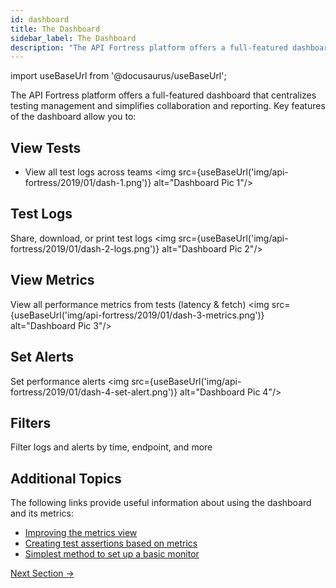 ```yaml
---
id: dashboard
title: The Dashboard
sidebar_label: The Dashboard
description: "The API Fortress platform offers a full-featured dashboard that centralizes testing management and simplifies collaboration and reporting. Key features of the dashboard allow you to: View all test logs across teams Share, download, or print test logs View all performance metrics from tests (latency & fetch) Set performance alerts Filter logs and alerts by time, endpoint."
---
```


import useBaseUrl from '@docusaurus/useBaseUrl';


The API Fortress platform offers a full-featured dashboard that centralizes testing management and simplifies collaboration and reporting. Key features of the dashboard allow you to:

## View Tests
- View all test logs across teams
  <img src={useBaseUrl('img/api-fortress/2019/01/dash-1.png')} alt="Dashboard Pic 1"/>

## Test Logs

Share, download, or print test logs
  <img src={useBaseUrl('img/api-fortress/2019/01/dash-2-logs.png')} alt="Dashboard Pic 2"/>

## View Metrics

View all performance metrics from tests (latency & fetch)
  <img src={useBaseUrl('img/api-fortress/2019/01/dash-3-metrics.png')} alt="Dashboard Pic 3"/>

## Set Alerts

Set performance alerts
  <img src={useBaseUrl('img/api-fortress/2019/01/dash-4-set-alert.png')} alt="Dashboard Pic 4"/>

## Filters

Filter logs and alerts by time, endpoint, and more

## Additional Topics

The following links provide useful information about using the dashboard and its metrics:

- [Improving the metrics view](https://apifortress.com/doc/improving-your-metrics/)
- [Creating test assertions based on metrics](https://apifortress.com/doc/assertions-for-metrics-performance/)
- [Simplest method to set up a basic monitor](https://apifortress.com/doc/easy-monitoring/)

[Next Section →](https://apifortress.com/doc/integrate-with-your-cicd/)
